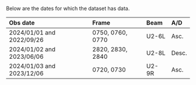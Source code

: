 Below are the dates for which the dataset has data.

Obs date                   | Frame     |  Beam     | A/D
:--------------------------|:----------|:----------|:---------------
2024/01/01 and 2022/09/26  | 0750, 0760, 0770 | U2-6L | Asc.
2024/01/02 and 2023/06/06  | 2820, 2830, 2840 | U2-8L | Desc.
2024/01/03 and 2023/12/06  | 0720, 0730 | U2-9R | Asc.
